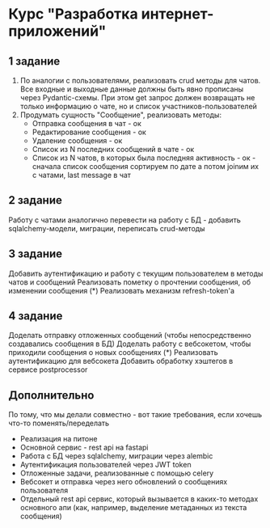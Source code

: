# Курс "Разработка интернет-приложений"

## 1 задание

1. По аналогии с пользователями, реализовать crud методы для чатов. 
Все входные и выходные данные должны быть явно прописаны через Pydantic-схемы. При этом get запрос должен возвращать не только информацию о чате, но и список участников-пользователей
2. Продумать сущность "Сообщение", реализовать методы:
   - Отправка сообщения в чат - ок
   - Редактирование сообщения - ок
   - Удаление сообщения - ок
   - Список из N последних сообщений в чате - ок
   - Список из N чатов, в которых была последняя активность - ок - сначала список сообщения сортируем по дате а потом joinим их с чатами, last message в чат

## 2 задание

Работу с чатами аналогично перевести на работу с БД - добавить sqlalchemy-модели, миграции, переписать crud-методы

## 3 задание
Добавить аутентификацию и работу с текущим пользователем в методы чатов и сообщений
Реализовать пометку о прочтении сообщения, об изменении сообщения
(*) Реализовать механизм refresh-token'a
 
## 4 задание
Доделать отправку отложенных сообщений (чтобы непосредственно создавались сообщения в БД)
Доделать работу с вебсокетом, чтобы приходили сообщения о новых сообщениях
(*) Реализовать аутентификацию для вебсокета
Добавить обработку хэштегов в сервисе postprocessor


## Дополнительно
По тому, что мы делали совместно - вот такие требования, если хочешь что-то поменять/переделать
- Реализация на питоне
- Основной сервис - rest api на fastapi
- Работа с БД через sqlalchemy, миграции через alembic
- Аутентификация пользователей через JWT token
- Отложенные задачи, реализованные с помощью celery
- Вебсокет и отправка через него обновлений о сообщениях пользователя
- Отдельный rest api сервис, который вызывается в каких-то методах основного апи (как, например, выделение метаданных из текста сообщения)